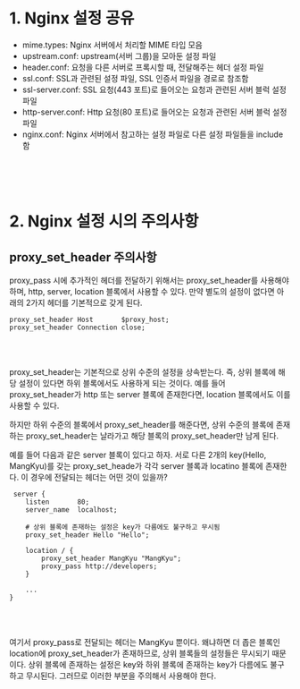 # 1. Nginx 설정 공유
- mime.types: Nginx 서버에서 처리할 MIME 타입 모음
- upstream.conf: upstream(서버 그룹)을 모아둔 설정 파일
- header.conf: 요청을 다른 서버로 프록시할 때, 전달해주는 헤더 설정 파일 
- ssl.conf: SSL과 관련된 설정 파일, SSL 인증서 파일을 경로로 참조함
- ssl-server.conf: SSL 요청(443 포트)로 들어오는 요청과 관련된 서버 블럭 설정 파일
- http-server.conf: Http 요청(80 포트)로 들어오는 요청과 관련된 서버 블럭 설정 파일
- nginx.conf: Nginx 서버에서 참고하는 설정 파일로 다른 설정 파일들을 include 함


<br>
<br>
<br>

# 2. Nginx 설정 시의 주의사항
## proxy_set_header 주의사항
proxy_pass 시에 추가적인 헤더를 전달하기 위해서는 proxy_set_header를 사용해야 하며, http, server, location 블록에서 사용할 수 있다. 만약 별도의 설정이 없다면 아래의 2가지 헤더를 기본적으로 갖게 된다.

```nginx
proxy_set_header Host       $proxy_host;
proxy_set_header Connection close;
```

<br>
<br>

proxy_set_header는 기본적으로 상위 수준의 설정을 상속받는다. 즉, 상위 블록에 해당 설정이 있다면 하위 블록에서도 사용하게 되는 것이다. 예를 들어 proxy_set_header가 http 또는 server 블록에 존재한다면, location 블록에서도 이를 사용할 수 있다.

하지만 하위 수준의 블록에서 proxy_set_header를 해준다면, 상위 수준의 블록에 존재하는 proxy_set_header는 날라가고 해당 블록의 proxy_set_header만 남게 된다.

예를 들어 다음과 같은 server 블록이 있다고 하자. 서로 다른 2개의 key(Hello, MangKyu)를 갖는 proxy_set_heade가 각각 server 블록과 locatino 블록에 존재한다. 이 경우에 전달되는 헤더는 어떤 것이 있을까?

```nginx
 server {
    listen       80;
    server_name  localhost;
    
    # 상위 블록에 존재하는 설정은 key가 다름에도 불구하고 무시됨
    proxy_set_header Hello "Hello";
    
    location / {
        proxy_set_header MangKyu "MangKyu";
        proxy_pass http://developers;
    }        
    
    ...
}
```


<br>
<br>

여기서 proxy_pass로 전달되는 헤더는 MangKyu 뿐이다. 왜냐하면 더 좁은 블록인 location에 proxy_set_header가 존재하므로, 상위 블록들의 설정들은 무시되기 때문이다. 상위 블록에 존재하는 설정은 key와 하위 블록에 존재하는 key가 다름에도 불구하고 무시된다. 그러므로 이러한 부분을 주의해서 사용해야 한다.
